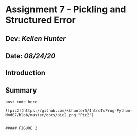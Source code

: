 # Assignment 7 - Pickling and Structured Error
## **Dev:** *Kellen Hunter*  
## **Date:** *08/24/20*  
## Introduction
## Summary

```
post code here

![pic2](https://github.com/kbhunter5/IntroToProg-Python-Mod07/blob/master/docs/pic2.png "Pic2")


##### FIGURE 2
